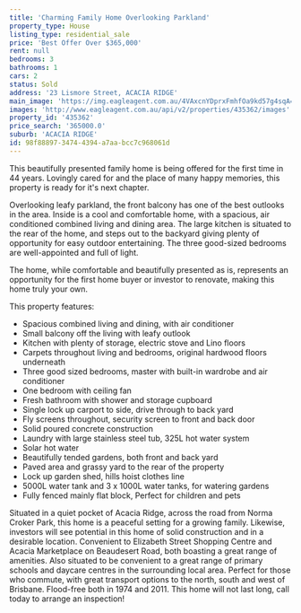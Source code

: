 ```yaml
---
title: 'Charming Family Home Overlooking Parkland'
property_type: House
listing_type: residential_sale
price: 'Best Offer Over $365,000'
rent: null
bedrooms: 3
bathrooms: 1
cars: 2
status: Sold
address: '23 Lismore Street, ACACIA RIDGE'
main_image: 'https://img.eagleagent.com.au/4VAxcnYDprxFmhfOa9kd57g4sqA=/1280x854/smart/https://s3-us-west-2.amazonaws.com/eagleagent-orig/images/6823646/122787350-image-M.jpg'
images: 'http://www.eagleagent.com.au/api/v2/properties/435362/images'
property_id: '435362'
price_search: '365000.0'
suburb: 'ACACIA RIDGE'
id: 98f88897-3474-4394-a7aa-bcc7c968061d
---
```

This beautifully presented family home is being offered for the first time in 44 years. Lovingly cared for and the place of many happy memories, this property is ready for it's next chapter.

Overlooking leafy parkland, the front balcony has one of the best outlooks in the area. Inside is a cool and comfortable home, with a spacious, air conditioned combined living and dining area. The large kitchen is situated to the rear of the home, and steps out to the backyard giving plenty of opportunity for easy outdoor entertaining. The three good-sized bedrooms are well-appointed and full of light.

The home, while comfortable and beautifully presented as is, represents an opportunity for the first home buyer or investor to renovate, making this home truly your own.

This property features:

*  Spacious combined living and dining, with air conditioner
*  Small balcony off the living with leafy outlook
*  Kitchen with plenty of storage, electric stove and Lino floors
*  Carpets throughout living and bedrooms, original hardwood floors underneath
*  Three good sized bedrooms, master with built-in wardrobe and air conditioner
*  One bedroom with ceiling fan
*  Fresh bathroom with shower and storage cupboard
*  Single lock up carport to side, drive through to back yard
*  Fly screens throughout, security screen to front and back door
*  Solid poured concrete construction
*  Laundry with large stainless steel tub, 325L hot water system
*  Solar hot water
*  Beautifully tended gardens, both front and back yard
*  Paved area and grassy yard to the rear of the property
*  Lock up garden shed, hills hoist clothes line
*  5000L water tank and 3 x 1000L water tanks, for watering gardens
*  Fully fenced mainly flat block, Perfect for children and pets

Situated in a quiet pocket of Acacia Ridge, across the road from Norma Croker Park, this home is a peaceful setting for a growing family. Likewise, investors will see potential in this home of solid construction and in a desirable location. Convenient to Elizabeth Street Shopping Centre and Acacia Marketplace on Beaudesert Road, both boasting a great range of amenities. Also situated to be convenient to a great range of primary schools and daycare centres in the surrounding local area. Perfect for those who commute, with great transport options to the north, south and west of Brisbane. Flood-free both in 1974 and 2011. This home will not last long, call today to arrange an inspection!